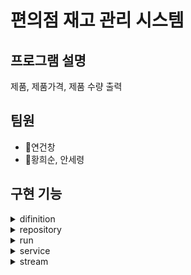 
# 편의점 재고 관리 시스템
## 프로그램 설명
제품, 제품가격, 제품 수량 출력
## 팀원
- 🐶연건창
- 🐷황희순, 안세령
## 구현 기능

<details><summary>difinition
</summary>

 - **Drink :** 음료 클래스
 - **Meal :** 음식 클래스
 - **Medicine :** 약 클래스
 - **product :** 상품 클래스
 - **Snack :** 스낵 클래스

</details>


<details><summary> repository
</summary>

 - **ProductRepository :** CRUD 수행 클래스
</details>

<details><summary>run
</summary>

- **Application :** 제품 관리 시스템 실행 화면, 메인 함수로 실행
</details>

<details><summary>service
</summary>

- **ProductService :** 제품 관리 시스템 실행 기능 클래스
</details>

<details><summary>stream
</summary>

- **MyObjectOutputStream :** Header 출력 안하기 위한 오버라이딩 클래스
</details>



